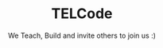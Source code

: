 <span align='center'>
<h1>TELCode</h1>
<p>We Teach, Build and invite others to join us :)</p>
</span>
